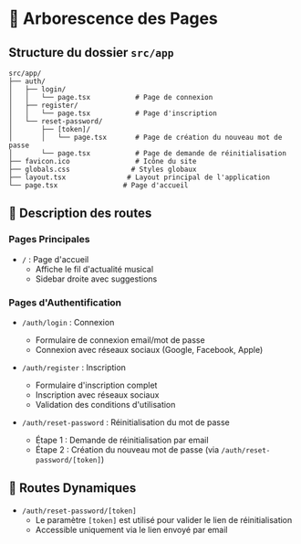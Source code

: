 # 🌳 Arborescence des Pages

## Structure du dossier `src/app`

```
src/app/
├── auth/
│   ├── login/
│   │   └── page.tsx           # Page de connexion
│   ├── register/
│   │   └── page.tsx           # Page d'inscription
│   └── reset-password/
│       ├── [token]/
│       │   └── page.tsx       # Page de création du nouveau mot de passe
│       └── page.tsx           # Page de demande de réinitialisation
├── favicon.ico                # Icône du site
├── globals.css               # Styles globaux
├── layout.tsx               # Layout principal de l'application
└── page.tsx                # Page d'accueil

```

## 📝 Description des routes

### Pages Principales
- `/` : Page d'accueil
  - Affiche le fil d'actualité musical
  - Sidebar droite avec suggestions

### Pages d'Authentification
- `/auth/login` : Connexion
  - Formulaire de connexion email/mot de passe
  - Connexion avec réseaux sociaux (Google, Facebook, Apple)
  
- `/auth/register` : Inscription
  - Formulaire d'inscription complet
  - Inscription avec réseaux sociaux
  - Validation des conditions d'utilisation
  
- `/auth/reset-password` : Réinitialisation du mot de passe
  - Étape 1 : Demande de réinitialisation par email
  - Étape 2 : Création du nouveau mot de passe (via `/auth/reset-password/[token]`)

## 🔄 Routes Dynamiques
- `/auth/reset-password/[token]`
  - Le paramètre `[token]` est utilisé pour valider le lien de réinitialisation
  - Accessible uniquement via le lien envoyé par email
